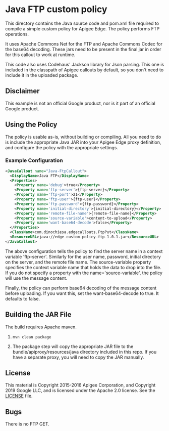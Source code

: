 # Java FTP custom policy

This directory contains the Java source code and pom.xml file required to
compile a simple custom policy for Apigee Edge. The policy performs FTP operations.

It uses Apache Commons Net for the FTP and Apache Commons Codec for the
base64 decoding. These jars need to be present in the final jar in order
for this callout to work at runtime.

This code also uses Codehaus' Jackson library for Json parsing. This one
is included in the classpath of Apigee callouts by default, so you don't
need to include it in the uploaded package.

## Disclaimer

This example is not an official Google product, nor is it part of an official Google product.


## Using the Policy

The policy is usable as-is, without building or compiling. All you need to do is
include the appropriate Java JAR into your Apigee Edge proxy definition, and
configure the policy with the appropriate settings.

### Example Configuration

```xml
<JavaCallout name="Java-FtpCallout">
  <DisplayName>Java FTP</DisplayName>
  <Properties>
    <Property name='debug'>true</Property>
    <Property name='ftp-server'>{ftp-server}</Property>
    <Property name='ftp-port'>21</Property>
    <Property name='ftp-user'>{ftp-user}</Property>
    <Property name='ftp-password'>{ftp-password}</Property>
    <Property name='initial-directory'>{initial-directory}</Property>
    <Property name='remote-file-name'>{remote-file-name}</Property>
    <Property name='source-variable'>content-to-upload</Property>
    <Property name='want-base64-decode'>false</Property>
  </Properties>
  <ClassName>com.dinochiesa.edgecallouts.FtpPut</ClassName>
  <ResourceURL>java://edge-custom-policy-ftp-1.0.1.jar</ResourceURL>
</JavaCallout>
```

The above configuration tells the policy to find the server name in a context
variable 'ftp-server'.  Similarly for the user name, password, initial directory
on the server, and the remote file name.  The source-variable property specifies
the context variable name that holds the data to drop into the file. If you do
not specify a property with the name='source-variable', the policy will use the
message content.

Finally, the policy can perform base64 decoding of the message content before
uploading. If you want this, set the want-base64-decode to true. It defaults to
false.



## Building the JAR File

The build requires Apache maven.


1. ```mvn clean package```

2. The package step will copy the appropriate JAR file to the
   bundle/apiproxy/resources/java directory included in this repo. If you have a
   separate proxy, you will need to copy the JAR manually.


## License

This material is Copyright 2015-2016 Apigee Corporation, and Copyright 2019 Google LLC,
and is licensed under the Apache 2.0 license. See the [LICENSE](LICENSE) file.



## Bugs

There is no FTP GET.
